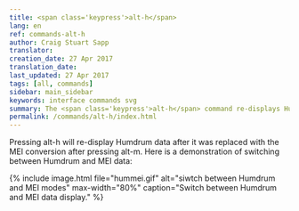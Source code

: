 ```yaml
---
title: <span class='keypress'>alt-h</span>
lang: en
ref: commands-alt-h
author: Craig Stuart Sapp
translator: 
creation_date: 27 Apr 2017
translation_date: 
last_updated: 27 Apr 2017
tags: [all, commands]
sidebar: main_sidebar
keywords: interface commands svg
summary: The <span class='keypress'>alt-h</span> command re-displays Humdrum data after viewing the MEI conversion with <span class='keypress'>alt-m</span>.
permalink: /commands/alt-h/index.html
---
```


Pressing <span class="keypress">alt-h</span> will re-display Humdrum data
after it was replaced with the MEI conversion after
pressing <span class="keypress">alt-m</span>.  Here is a demonstration of 
switching between Humdrum and MEI data:



{% include image.html
	file="hummei.gif"
	alt="siwtch between Humdrum and MEI modes"
	max-width="80%"
	caption="Switch between Humdrum and MEI data display."
%}

